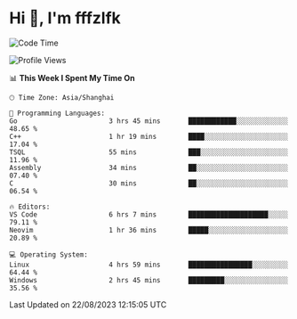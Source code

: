 # Hi 👋, I'm fffzlfk

<!--START_SECTION:waka-->
![Code Time](http://img.shields.io/badge/Code%20Time-356%20hrs%2015%20mins-blue)

![Profile Views](http://img.shields.io/badge/Profile%20Views-10-blue)

📊 **This Week I Spent My Time On** 

```text
🕑︎ Time Zone: Asia/Shanghai

💬 Programming Languages: 
Go                       3 hrs 45 mins       ████████████░░░░░░░░░░░░░   48.65 % 
C++                      1 hr 19 mins        ████░░░░░░░░░░░░░░░░░░░░░   17.04 % 
TSQL                     55 mins             ███░░░░░░░░░░░░░░░░░░░░░░   11.96 % 
Assembly                 34 mins             ██░░░░░░░░░░░░░░░░░░░░░░░   07.40 % 
C                        30 mins             ██░░░░░░░░░░░░░░░░░░░░░░░   06.54 % 

🔥 Editors: 
VS Code                  6 hrs 7 mins        ████████████████████░░░░░   79.11 % 
Neovim                   1 hr 36 mins        █████░░░░░░░░░░░░░░░░░░░░   20.89 % 

💻 Operating System: 
Linux                    4 hrs 59 mins       ████████████████░░░░░░░░░   64.44 % 
Windows                  2 hrs 45 mins       █████████░░░░░░░░░░░░░░░░   35.56 % 
```


 Last Updated on 22/08/2023 12:15:05 UTC
<!--END_SECTION:waka-->
